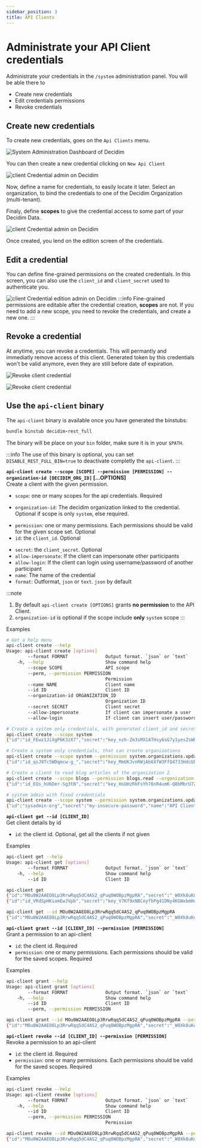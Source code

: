 ```yaml
---
sidebar_position: 3
title: API Clients
---
```


# Administrate your API Client credentials
Administrate your credentials in the `/system` administration panel. You will be able there to 
- Create new credentials
- Edit credentials permissions
- Revoke credentials

## Create new credentials

To create new credentials, goes on the `Api Clients` menu.

![System Administration Dashboard of Decidim](./client-api-admin/2024-11-19_11-38.png)


You can then create a new credential clicking on `New Api Client`

![client Credential admin on Decidim](./client-api-admin/2024-11-19_11-40.png)

Now, define a name for credentials, to easily locate it later. Select an organization, to bind the credentials to one of the Decidim Organization (multi-tenant).

Finaly, define **scopes** to give the credential access to some part of your Decidim Data. 

![client Credential admin on Decidim](./client-api-admin/2024-11-19_11-42.png)


Once created, you lend on the edition screen of the credentials. 

## Edit a credential
You can define fine-grained permissions on the created credentials. 
In this screen, you can also use the `client_id` and `client_secret` used to authenticate you. 



![client Credential edition admin on Decidim](./client-api-admin/2024-11-19_11-45.png)
:::info
Fine-grained permissions are editable after the credential creation, 
**scopes** are not. If you need to add a new scope, you need to revoke the credentials, and create a new one. 
:::

## Revoke a credential
At anytime, you can revoke a credentials. This will permantly and immediatly remove access of this client. 
Generated token by this credentials won't be valid anymore, even they are still before date of expiration. 

![Revoke client credential](./client-api-admin/2024-11-19_11-46.png)

![Revoke client credential](./client-api-admin/2024-11-19_11-47.png)

## Use the `api-client` binary 

The `api-client` binary is available once you have generated the binstubs: 
```ruby
bundle binstub decidim-rest_full
``` 
The binary will be place on your `bin` folder, make sure it is in your `$PATH`. 

:::info 
The use of this binary is optional, 
you can set `DISABLE_REST_FULL_BIN=true` to deactivate completly the `api-client`.
:::
  

**`api-client create --scope [SCOPE] --permission [PERMISSION] --organization-id [DECIDIM_ORG_ID]` [...OPTIONS]**  
Create a client with the given permission. 

* `scope`: one or many scopes for the api credentials. Required
- `organization-id`: The decidim organization linked to the credential. Optional if scope is only `system`, else required.
* `permission`: one or many permissions. Each permissions should be valid for the given scope set. Optional
* `id`: the `client_id`. Optional
- `secret`: the `client_secret`. Optional
- `allow-impersonate`: If the client can impersonate other participants
- `allow-login`: If the client can login using username/password of another participant
- `name`: The name of the credential
- `format`: Outformat, `json` or `text`. `json` by default

:::note
1. By default `api-client create [OPTIONS]` grants **no permission** to the API Client. 
2. `organization-id` is optional if the scope include **only** `system` scope
:::

Examples
```bash
# Get a help menu
api-client create --help 
Usage: api-client create [options]
        --format FORMAT              Output format. `json` or `text`
    -h, --help                       Show command help
        --scope SCOPE                API scope
        --perm, --permission PERMISSION
                                     Permission
        --name NAME                  Client name
        --id ID                      Client ID
        --organization-id ORGANIZATION_ID
                                     Organization ID
        --secret SECRET              Client secret
        --allow-impersonate          If client can impersonate a user
        --allow-login                If client can insert user/password to login
``` 
```bash
# Create a system only credentials, with generated client_id and secret and no permissions
api-client create --scope system 
{"id":"id_FEwz1JiXgP6K3zX7","secret":"key_nzh-Zm3sMX1ATHsy6sG7y1yesZsWDCsD","name":"API Client ***3zX7","scopes":["system"],"permissions":[]}
``` 
```bash
# Create a system only credentials, that can create organizations
api-client create --scope system --permission system.organizations.update
{"id":"id_qsJ9Tc5WDqmcw-g_","secret":"key_MmUKJvnRWjAb6XfW3FfQ4733HdcULr3U","name":"API Client ***w-g_","scopes":["system"],"permissions":["system.organizations.update"]}
``` 
```bash
# Create a client to read blog articles of the organization 2
api-client create --scope blogs --permission blogs.read --organization-id 2
{"id":"id_EQs_hU6Der-Sg3tN","secret":"key_HsUHzRkFsYh76nR4umK-Q8bMbrU7Z1Ns","name":"API Client ***g3tN","scopes":["blogs"],"permissions":["blogs.read"],"organization_id":2}
```
```bash
# system admin with fixed credentials
api-client create --scope system --permission system.organizations.update --permission system.organizations.read --id sysadmin-org --secret my-insecure-password
{"id":"sysadmin-org","secret":"my-insecure-password","name":"API Client ***-org","scopes":["system"],"permissions":["system.organizations.update","system.organizations.read"]}
```

**`api-client get --id [CLIENT_ID]`**  
Get client details by id

* `id`: the client id. Optional, get all the clients if not given

Examples
```bash
api-client get --help
Usage: api-client get [options]
        --format FORMAT              Output format. `json` or `text`
    -h, --help                       Show command help
        --id ID                      Client ID
```

```bash
api-client get 
{"id":"MOu0W2AAEO8Lp3RrwRqq5dC4AS2_qPuq0WOBpzMgpRA","secret":"_W0Xk8uKqTpqItPnZL7LqbffEIf-Oh8aQmd0kctwaSI","name":"Full","scopes":["system","proposals","meetings","debates","pages","blogs","oauth","public"],"permissions":[],"organization_id":2}
{"id":"id_VRdSpHKiomEwJVpb","secret":"key_V7Kf9xNBCeyfhPg41DNy4KGWxbmHdfVx","name":"API Client ***JVpb","scopes":["blogs","system"],"permissions":[],"organization_id":null}
```
```bash
api-client get --id MOu0W2AAEO8Lp3RrwRqq5dC4AS2_qPuq0WOBpzMgpRA
{"id":"MOu0W2AAEO8Lp3RrwRqq5dC4AS2_qPuq0WOBpzMgpRA","secret":"_W0Xk8uKqTpqItPnZL7LqbffEIf-Oh8aQmd0kctwaSI","name":"Full","scopes":["system","proposals","meetings","debates","pages","blogs","oauth","public"],"permissions":[],"organization_id":2}
```

**`api-client grant --id [CLIENT_ID] --permission [PERMISSION]`**  
Grant a permission to an api-client

* `id`: the client id. Required
* `permission`: one or many permissions. Each permissions should be valid for the saved scopes. Required


Examples
```bash
api-client grant --help
Usage: api-client grant [options]
        --format FORMAT              Output format. `json` or `text`
    -h, --help                       Show command help
        --id ID                      Client ID
        --perm, --permission PERMISSION
```

``` bash
api-client grant --id MOu0W2AAEO8Lp3RrwRqq5dC4AS2_qPuq0WOBpzMgpRA --permission blogs.read
{"id":"MOu0W2AAEO8Lp3RrwRqq5dC4AS2_qPuq0WOBpzMgpRA","secret":"_W0Xk8uKqTpqItPnZL7LqbffEIf-Oh8aQmd0kctwaSI","name":"Full","scopes":["system","proposals","meetings","debates","pages","blogs","oauth","public"],"permissions":["blogs.read"],"organization_id":2}
```

**`api-client revoke --id [CLIENT_ID] --permission [PERMISSION]`**  
Revoke a permission to an api-client

* `id`: the client id. Required
* `permission`: one or many permissions. Each permissions should be valid for the saved scopes. Required


Examples
```bash
api-client revoke --help
Usage: api-client revoke [options]
        --format FORMAT              Output format. `json` or `text`
    -h, --help                       Show command help
        --id ID                      Client ID
        --perm, --permission PERMISSION
                                     Permission
```

``` bash
api-client revoke --id MOu0W2AAEO8Lp3RrwRqq5dC4AS2_qPuq0WOBpzMgpRA --permission blogs.read
{"id":"MOu0W2AAEO8Lp3RrwRqq5dC4AS2_qPuq0WOBpzMgpRA","secret":"_W0Xk8uKqTpqItPnZL7LqbffEIf-Oh8aQmd0kctwaSI","name":"Full","scopes":["system","proposals","meetings","debates","pages","blogs","oauth","public"],"permissions":[],"organization_id":2}```
